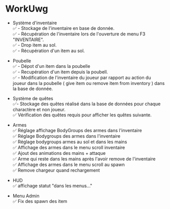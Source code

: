 # WorkUwg

- Système d'inventaire</br>
    ✅ - Stockage de l'inventaire en base de donnée.</br>
    ✅ - Récupération de l'inventaire lors de l'ouverture de menu F3 "INVENTAIRE".</br>
    ✅ - Drop item au sol.</br>
    ✅ - Récupération d'un item au sol.</br>

- Poubelle</br>
    ✅ - Dépot d'un item dans la poubelle</br>
    ✅ - Recupération d'un item depuis la poubell.</br>
    ✅ - Modification de l'inventaire du joueur par rapport au action du joueur dans la poubelle ( give item ou remove item from inventory ) dans la base de donnée.</br>

- Système de quêtes</br>
    ✅- Stockage des quêtes réalisé dans la base de données pour chaque charactère et non joueur.</br>
    ✅ Vérification des quêtes requis pour afficher les quêtes suivante.</br>

- Armes</br>
    ✅ Réglage affichage BodyGroups des armes dans l'inventaire</br>
    ✅ Réglage Bodygroups des armes dans l'inventaire</br>
    ✅ Réglage bodygroups armes au sol et dans les mains</br>
    ✅ Affichage des armes dans le menu scroll inventaire</br>
    ✅ Ajout des animations des mains + attaque</br>
    ✅ Arme qui reste dans les mains après l'avoir remove de l'inventaire</br>
    ✅ Affichage des armes dans le menu scroll au spawn</br>
    ✅ Remove chargeur quand rechargement
    
- HUD</br>
    ✅ affichage statut "dans les menus..."</br>

- Menu Admin</br>
    ✅ Fix des spawn des item
    
